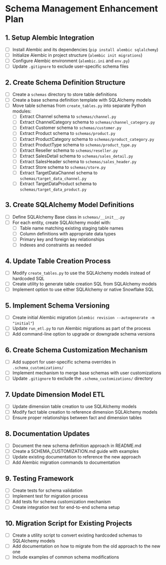 <!--
# Agent Prompting Instructions
- Think step-by-step using the plan tasks as a guideline.
- Use appropriate code edit tools for file modifications.
- Write clear and concise commit messages.
- Validate tasks before and after execution.
- Ask clarifying questions when tasks are unclear.
-->


# Schema Management Enhancement Plan

## 1. Setup Alembic Integration
- [ ] Install Alembic and its dependencies (`pip install alembic sqlalchemy`)
- [ ] Initialize Alembic in project structure (`alembic init migrations`)
- [ ] Configure Alembic environment (`alembic.ini` and `env.py`)
- [ ] Update `.gitignore` to exclude user-specific schema files

## 2. Create Schema Definition Structure
- [ ] Create a `schemas` directory to store table definitions
- [ ] Create a base schema definition template with SQLAlchemy models
- [ ] Move table schemas from `create_tables.py` into separate Python modules:
  - [ ] Extract Channel schema to `schemas/channel.py`
  - [ ] Extract ChannelCategory schema to `schemas/channel_category.py`
  - [ ] Extract Customer schema to `schemas/customer.py`
  - [ ] Extract Product schema to `schemas/product.py`
  - [ ] Extract ProductCategory schema to `schemas/product_category.py`
  - [ ] Extract ProductType schema to `schemas/product_type.py`
  - [ ] Extract Reseller schema to `schemas/reseller.py`
  - [ ] Extract SalesDetail schema to `schemas/sales_detail.py`
  - [ ] Extract SalesHeader schema to `schemas/sales_header.py`
  - [ ] Extract Store schema to `schemas/store.py`
  - [ ] Extract TargetDataChannel schema to `schemas/target_data_channel.py`
  - [ ] Extract TargetDataProduct schema to `schemas/target_data_product.py`

## 3. Create SQLAlchemy Model Definitions
- [ ] Define SQLAlchemy Base class in `schemas/__init__.py`
- [ ] For each entity, create SQLAlchemy model with:
  - [ ] Table name matching existing staging table names
  - [ ] Column definitions with appropriate data types
  - [ ] Primary key and foreign key relationships
  - [ ] Indexes and constraints as needed

## 4. Update Table Creation Process
- [ ] Modify `create_tables.py` to use the SQLAlchemy models instead of hardcoded SQL
- [ ] Create utility to generate table creation SQL from SQLAlchemy models
- [ ] Implement option to use either SQLAlchemy or native Snowflake SQL

## 5. Implement Schema Versioning
- [ ] Create initial Alembic migration (`alembic revision --autogenerate -m "initial"`)
- [ ] Update `run_etl.py` to run Alembic migrations as part of the process
- [ ] Add command-line option to upgrade or downgrade schema versions

## 6. Create Schema Customization Mechanism
- [ ] Add support for user-specific schema overrides in `.schema_customizations/`
- [ ] Implement mechanism to merge base schemas with user customizations
- [ ] Update `.gitignore` to exclude the `.schema_customizations/` directory

## 7. Update Dimension Model ETL
- [ ] Update dimension table creation to use SQLAlchemy models
- [ ] Modify fact table creation to reference dimension SQLAlchemy models
- [ ] Ensure proper relationships between fact and dimension tables

## 8. Documentation Updates
- [ ] Document the new schema definition approach in README.md
- [ ] Create a SCHEMA_CUSTOMIZATION.md guide with examples
- [ ] Update existing documentation to reference the new approach
- [ ] Add Alembic migration commands to documentation

## 9. Testing Framework
- [ ] Create tests for schema validation
- [ ] Implement test for migration process
- [ ] Add tests for schema customization mechanism
- [ ] Create integration test for end-to-end schema setup

## 10. Migration Script for Existing Projects
- [ ] Create a utility script to convert existing hardcoded schemas to SQLAlchemy models
- [ ] Add documentation on how to migrate from the old approach to the new one
- [ ] Include examples of common schema modifications 